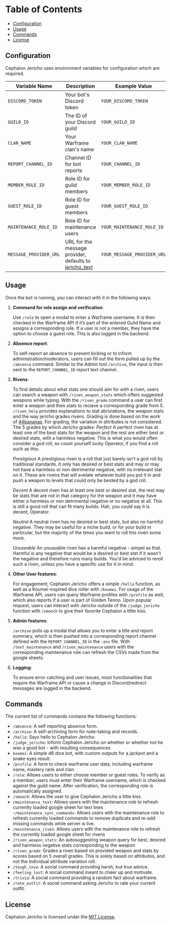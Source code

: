 # Table of Contents

- [Configuration](#configuration)
- [Usage](#usage)
- [Commands](#commands)
- [License](#license)

## Configuration

Cephalon Jericho uses environment variables for configuration which are required.

| Variable Name       | Description                  | Example Value          |
|---------------------|------------------------------|------------------------|
| `DISCORD_TOKEN`     | Your bot's Discord token     | `YOUR_DISCORD_TOKEN`   |
| `GUILD_ID`          | The ID of your Discord guild | `YOUR_GUILD_ID`        |
| `CLAN_NAME`         | Your Warframe clan's name    | `YOUR_CLAN_NAME`         |
| `REPORT_CHANNEL_ID` | Channel ID for bot reports   | `YOUR_CHANNEL_ID`      |
| `MEMBER_ROLE_ID`    | Role ID for guild members    | `YOUR_MEMBER_ROLE_ID`  |
| `GUEST_ROLE_ID`     | Role ID for guest members    | `YOUR_GUEST_ROLE_ID`   |
| `MAINTENANCE_ROLE_ID`     | Role ID for maintenance users    | `YOUR_MAINTENANCE_ROLE_ID`   |
| `MESSAGE_PROVIDER_URL`     | URL for the message provider, defaults to [jericho_text](https://docs.google.com/spreadsheets/d/1iIcJkWBY898qGPhkQ3GcLlj1KOkgjlWxWkmiHkzDuzk/edit)   | `YOUR_MESSAGE_PROVIDER_URL`   |

## Usage

Once the bot is running, you can interact with it in the following ways:

1. **Command for role assign and verification**: 
   
    Use `/role` to open a modal to enter a Warframe username. It is then checked in the Warframe API if it’s part of the entered Guild Name and assigns a corresponding role. If a user is not a member, they have the option to choose a guest role. This is also logged in the backend.

2. **Absence report**:
     
     To self-report an absence to prevent kicking or to inform administration/moderators, users can fill out the form pulled up by the `/absence` command. Similar to the Admin tool `/archive`, the input is then sent to the `REPORT_CHANNEL_ID` report text channel.

3. **Rivens**:
     
     To find details about what stats one should aim for with a riven, users can search a weapon with `/riven_weapon_stats` which offers suggested weapons while typing. With the `/riven_grade` command a user can first enter a weapon and then stats to recieve a corresponding grade from 5. `/riven_help` provides explanations to stat abriviations, the weapon stats and the way jericho grades rivens. Grading is done based on the work of [44bananas](https://docs.google.com/spreadsheets/d/1zbaeJBuBn44cbVKzJins_E3hTDpnmvOk8heYN-G8yy8/edit?gid=1687910063#gid=1687910063). For grading, the variation in attributes is not considered.
     The 5 grades by which Jericho grades:
    *Perfect*
        A perfect riven has at least one of the best stats for the weapon and the rest are either best or desired stats, with a harmless negative. This is what you would often consider a god roll, so count yourself lucky Operator, if you find a roll such as this.

    *Prestigious*
        A prestigious riven is a roll that just barely isn't a god roll by traditional standards. It only has desired or best stats and may or may not have a harmless or non detrimental negative, with no irrelevant stat on it. These are rivens that will evelate whatever build you put it in and push a weapon to levels that could only be bested by a god roll. 

    *Decent*
        A decent riven has at least one best or desired stat, the rest may be stats that are not in that category for the weapon and it may have either a harmless or non detrimental negative or no negative at all. This is still a good roll that can fit many builds. Hah, you could say it is decent, Operator.

    *Neutral*
        A neutral riven has no desired or best stats, but also no harmful negative. They may be useful for a niche build, or for your build in particular, but the majority of the times you want to roll this riven some more. 

    *Unuseable*
        An unusuable riven has a harmful negative - simpel as that. Harmful is any negative that would be a desired or best stat if it wasn't the negative and therefore ruins many builds. You'd be adviced to reroll such a riven, unless you have a specific use for it in mind.

4. **Other User features**: 
    
    For engagement, Cephalon Jericho offers a simple `/hello` function, as well as a Koumei-inspired dice roller with `/koumei`. For usage of the Warframe API, users can query Warframe profiles with `/profile` as well, which also reports if a user is part of Golden Tenno. Upon popular request, users can interact with Jericho outside of the `/judge_jericho` function with `/smooch` to give their favorite Cephalon a little kiss.

5. **Admin features**:
    
     `/archive` pulls up a modal that allows you to enter a title and report summary, which is then pushed into a corresponding report channel defined with the `REPORT_CHANNEL_ID` in the `.env` file. With `/text_maintenance` and `/riven_maintenance` users with the corresponding maintenance role can refresh the CSVs made from the google sheets.

6. **Logging**:
    
    To ensure error catching and user issues, most functionalities that require the Warframe API or cause a change in Discord/redirect messages are logged in the backend.


## Commands

The current list of commands contains the following functions:

- `/absence`: A self reporting absence form.
- `/archive`: A self-archiving form for note-taking and records.
- `/hello`: Says hello to Cephalon Jericho.
- `/judge_jericho`: Inform Cephalon Jericho on whether or whether not he was a good bot - with resulting consequences. 
- `koumei`: A simple d6 dice bot, with custom outputs for a jackpot and a snake eyes result. 
- `/profile`: A form to check warframe user data, including warframe name, mastery rank and clan.
- `/role`: Allows users to either choose member or guest roles. To verify as a member, users must enter their Warframe username, which is checked against the guild name. After verification, the corresponding role is automatically assigned. 
- `/smooch`: Allows the user to give Cephalon Jericho a little kiss. 
- `/maintenance_text`: Allows users with the maintenance role to refresh currently loaded google sheet for text lines
-`/maintenance_sync_commands`: Allows users with the maintenance role to refresh currently loaded commands to remove duplicats and re-add missing commands while server is live.
- `/maintenance_riven`: Allows users with the maintenance role to refresh the currently loaded google sheet for rivens
- `/riven_weapon_stats`: An autosuggesting weapon query for best, desired and harmless negative stats corresponding to the weapon
- `/riven_grade`: Grades a riven based on provided weapon and stats by scores based on 5 overall grades. This is solely based on attributes, and not the individual attribute variation roll. 
- `/tough_love`: A social command providing harsh, but true advice.
- `/feeling_lost`: A social command meant to cheer up and motivate.
- `/trivia`: A social command providing a random fact about warframe.
- `/rate_outfit`: A social command asking Jericho to rate your current outfit.

## License

Cephalon Jericho is licensed under the [MIT License](LICENSE).